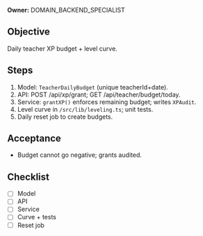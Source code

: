 **Owner:** DOMAIN_BACKEND_SPECIALIST

## Objective
Daily teacher XP budget + level curve.

## Steps
1. Model: `TeacherDailyBudget` (unique teacherId+date).
2. API: POST /api/xp/grant; GET /api/teacher/budget/today.
3. Service: `grantXP()` enforces remaining budget; writes `XPAudit`.
4. Level curve in `/src/lib/leveling.ts`; unit tests.
5. Daily reset job to create budgets.

## Acceptance
- Budget cannot go negative; grants audited.

## Checklist
- [ ] Model
- [ ] API
- [ ] Service
- [ ] Curve + tests
- [ ] Reset job

